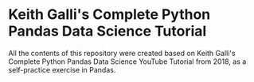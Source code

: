 # Keith Galli's Complete Python Pandas Data Science Tutorial

All the contents of this repository were created based on Keith Galli's Complete Python Pandas Data Science YouTube Tutorial from 2018, as a self-practice exercise in Pandas. 